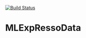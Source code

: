 [![Build Status](https://travis-ci.org/geneticsMiNIng/MLGenSigdata.svg?branch=master)](https://travis-ci.org/geneticsMiNIng/MLGenSigdata)

# MLExpRessoData

